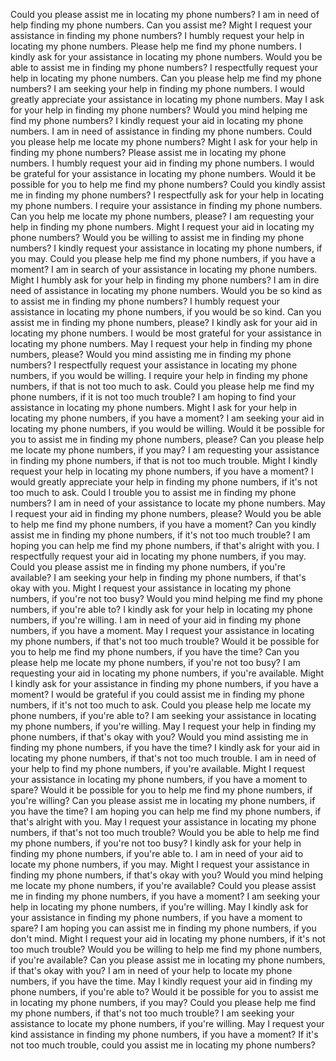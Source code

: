 Could you please assist me in locating my phone numbers?
I am in need of help finding my phone numbers. Can you assist me?
Might I request your assistance in finding my phone numbers?
I humbly request your help in locating my phone numbers.
Please help me find my phone numbers.
I kindly ask for your assistance in locating my phone numbers.
Would you be able to assist me in finding my phone numbers?
I respectfully request your help in locating my phone numbers.
Can you please help me find my phone numbers?
I am seeking your help in finding my phone numbers.
I would greatly appreciate your assistance in locating my phone numbers.
May I ask for your help in finding my phone numbers?
Would you mind helping me find my phone numbers?
I kindly request your aid in locating my phone numbers.
I am in need of assistance in finding my phone numbers.
Could you please help me locate my phone numbers?
Might I ask for your help in finding my phone numbers?
Please assist me in locating my phone numbers.
I humbly request your aid in finding my phone numbers.
I would be grateful for your assistance in locating my phone numbers.
Would it be possible for you to help me find my phone numbers?
Could you kindly assist me in finding my phone numbers?
I respectfully ask for your help in locating my phone numbers.
I require your assistance in finding my phone numbers.
Can you help me locate my phone numbers, please?
I am requesting your help in finding my phone numbers.
Might I request your aid in locating my phone numbers?
Would you be willing to assist me in finding my phone numbers?
I kindly request your assistance in locating my phone numbers, if you may.
Could you please help me find my phone numbers, if you have a moment?
I am in search of your assistance in locating my phone numbers.
Might I humbly ask for your help in finding my phone numbers?
I am in dire need of assistance in locating my phone numbers.
Would you be so kind as to assist me in finding my phone numbers?
I humbly request your assistance in locating my phone numbers, if you would be so kind.
Can you assist me in finding my phone numbers, please?
I kindly ask for your aid in locating my phone numbers.
I would be most grateful for your assistance in locating my phone numbers.
May I request your help in finding my phone numbers, please?
Would you mind assisting me in finding my phone numbers?
I respectfully request your assistance in locating my phone numbers, if you would be willing.
I require your help in finding my phone numbers, if that is not too much to ask.
Could you please help me find my phone numbers, if it is not too much trouble?
I am hoping to find your assistance in locating my phone numbers.
Might I ask for your help in locating my phone numbers, if you have a moment?
I am seeking your aid in locating my phone numbers, if you would be willing.
Would it be possible for you to assist me in finding my phone numbers, please?
Can you please help me locate my phone numbers, if you may?
I am requesting your assistance in finding my phone numbers, if that is not too much trouble.
Might I kindly request your help in locating my phone numbers, if you have a moment?
I would greatly appreciate your help in finding my phone numbers, if it's not too much to ask.
Could I trouble you to assist me in finding my phone numbers?
I am in need of your assistance to locate my phone numbers.
May I request your aid in finding my phone numbers, please?
Would you be able to help me find my phone numbers, if you have a moment?
Can you kindly assist me in finding my phone numbers, if it's not too much trouble?
I am hoping you can help me find my phone numbers, if that's alright with you.
I respectfully request your aid in locating my phone numbers, if you may.
Could you please assist me in finding my phone numbers, if you're available?
I am seeking your help in finding my phone numbers, if that's okay with you.
Might I request your assistance in locating my phone numbers, if you're not too busy?
Would you mind helping me find my phone numbers, if you're able to?
I kindly ask for your help in locating my phone numbers, if you're willing.
I am in need of your aid in finding my phone numbers, if you have a moment.
May I request your assistance in locating my phone numbers, if that's not too much trouble?
Would it be possible for you to help me find my phone numbers, if you have the time?
Can you please help me locate my phone numbers, if you're not too busy?
I am requesting your aid in locating my phone numbers, if you're available.
Might I kindly ask for your assistance in finding my phone numbers, if you have a moment?
I would be grateful if you could assist me in finding my phone numbers, if it's not too much to ask.
Could you please help me locate my phone numbers, if you're able to?
I am seeking your assistance in locating my phone numbers, if you're willing.
May I request your help in finding my phone numbers, if that's okay with you?
Would you mind assisting me in finding my phone numbers, if you have the time?
I kindly ask for your aid in locating my phone numbers, if that's not too much trouble.
I am in need of your help to find my phone numbers, if you're available.
Might I request your assistance in locating my phone numbers, if you have a moment to spare?
Would it be possible for you to help me find my phone numbers, if you're willing?
Can you please assist me in locating my phone numbers, if you have the time?
I am hoping you can help me find my phone numbers, if that's alright with you.
May I request your assistance in locating my phone numbers, if that's not too much trouble?
Would you be able to help me find my phone numbers, if you're not too busy?
I kindly ask for your help in finding my phone numbers, if you're able to.
I am in need of your aid to locate my phone numbers, if you may.
Might I request your assistance in finding my phone numbers, if that's okay with you?
Would you mind helping me locate my phone numbers, if you're available?
Could you please assist me in finding my phone numbers, if you have a moment?
I am seeking your help in locating my phone numbers, if you're willing.
May I kindly ask for your assistance in finding my phone numbers, if you have a moment to spare?
I am hoping you can assist me in finding my phone numbers, if you don't mind.
Might I request your aid in locating my phone numbers, if it's not too much trouble?
Would you be willing to help me find my phone numbers, if you're available?
Can you please assist me in locating my phone numbers, if that's okay with you?
I am in need of your help to locate my phone numbers, if you have the time.
May I kindly request your aid in finding my phone numbers, if you're able to?
Would it be possible for you to assist me in locating my phone numbers, if you may?
Could you please help me find my phone numbers, if that's not too much trouble?
I am seeking your assistance to locate my phone numbers, if you're willing.
May I request your kind assistance in finding my phone numbers, if you have a moment?
If it's not too much trouble, could you assist me in locating my phone numbers?
